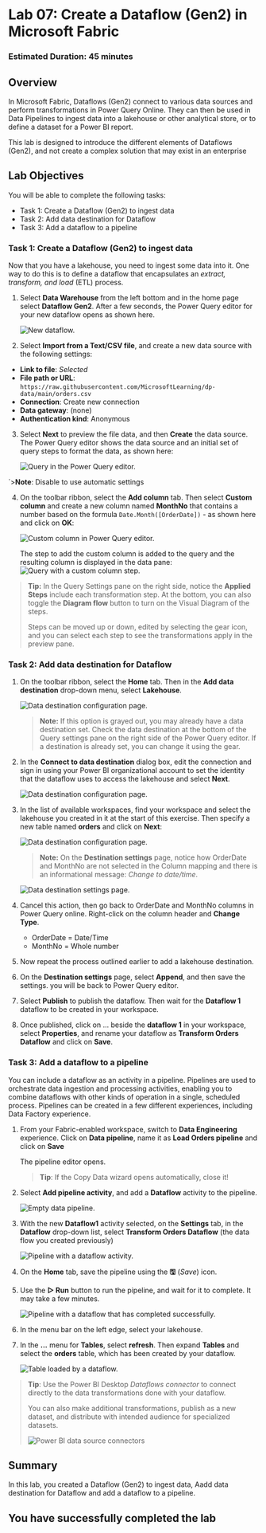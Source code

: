 # Lab 07: Create a Dataflow (Gen2) in Microsoft Fabric

### Estimated Duration: 45 minutes

## Overview

In Microsoft Fabric, Dataflows (Gen2) connect to various data sources and perform transformations in Power Query Online. They can then be used in Data Pipelines to ingest data into a lakehouse or other analytical store, or to define a dataset for a Power BI report.

This lab is designed to introduce the different elements of Dataflows (Gen2), and not create a complex solution that may exist in an enterprise

## Lab Objectives

You will be able to complete the following tasks:

- Task 1: Create a Dataflow (Gen2) to ingest data
- Task 2: Add data destination for Dataflow
- Task 3: Add a dataflow to a pipeline

### Task 1: Create a Dataflow (Gen2) to ingest data

Now that you have a lakehouse, you need to ingest some data into it. One way to do this is to define a dataflow that encapsulates an *extract, transform, and load* (ETL) process.

1. Select **Data Warehouse** from the left bottom and in the home page  select **Dataflow Gen2**. After a few seconds, the Power Query editor for your new dataflow opens as shown here.

   ![New dataflow.](./Images/new-dataflow1.png)

2. Select **Import from a Text/CSV file**, and create a new data source with the following settings:
 - **Link to file**: *Selected*
 - **File path or URL**: `https://raw.githubusercontent.com/MicrosoftLearning/dp-data/main/orders.csv`
 - **Connection**: Create new connection
 - **Data gateway**: (none)
 - **Authentication kind**: Anonymous

3. Select **Next** to preview the file data, and then **Create** the data source. The Power Query editor shows the data source and an initial set of query steps to format the data, as shown here:

   ![Query in the Power Query editor.](./Images/power-query1.png)

`>**Note**: Disable to use automatic settings

4. On the toolbar ribbon, select the **Add column** tab. Then select **Custom column** and create a new column named **MonthNo** that contains a number based on the formula `Date.Month([OrderDate])` - as shown here and click on **OK**:

    ![Custom column in Power Query editor.](./Images/custom-column1.png)

     The step to add the custom column is added to the query and the resulting column is displayed in the data pane:
     ![Query with a custom column step.](./Images/custom-column-added1.png)

> **Tip:** In the Query Settings pane on the right side, notice the **Applied Steps** include each transformation step. At the bottom, you can also toggle the **Diagram flow** button to turn on the Visual Diagram of the steps.
>
> Steps can be moved up or down, edited by selecting the gear icon, and you can select each step to see the transformations apply in the preview pane.

### Task 2: Add data destination for Dataflow

1. On the toolbar ribbon, select the **Home** tab. Then in the **Add data destination** drop-down menu, select **Lakehouse**.

      ![Data destination configuration page.](./Images/f-21-6.png)

      > **Note:** If this option is grayed out, you may already have a data destination set. Check the data destination at the bottom of the Query settings pane on the right side of the Power Query editor. If a destination is already set, you can change it using the gear.

1. In the **Connect to data destination** dialog box, edit the connection and sign in using your Power BI organizational account to set the identity that the dataflow uses to access the lakehouse and select **Next**.

    ![Data destination configuration page.](./Images/lakehuse_31-1.png)

1. In the list of available workspaces, find your workspace and select the lakehouse you created in it at the start of this exercise. Then specify a new table named **orders** and click on **Next**:

    ![Data destination configuration page.](./Images/f-22-6.png)

      >**Note:** On the **Destination settings** page, notice how OrderDate and MonthNo are not selected in the Column mapping and there is an informational message: *Change to date/time*.

      ![Data destination settings page.](./Images/f-27.png)

1. Cancel this action, then go back to OrderDate and MonthNo columns in Power Query online. Right-click on the column header and **Change Type**.

    - OrderDate = Date/Time
    - MonthNo = Whole number

1. Now repeat the process outlined earlier to add a lakehouse destination.

1. On the **Destination settings** page, select **Append**, and then save the settings. you will be back to Power Query editor.

1. Select **Publish** to publish the dataflow. Then wait for the **Dataflow 1** dataflow to be created in your workspace.

1. Once published, click on ... beside the **dataflow 1** in your workspace, select **Properties**, and rename your dataflow as **Transform Orders Dataflow** and click on **Save**.

### Task 3: Add a dataflow to a pipeline

You can include a dataflow as an activity in a pipeline. Pipelines are used to orchestrate data ingestion and processing activities, enabling you to combine dataflows with other kinds of operation in a single, scheduled process. Pipelines can be created in a few different experiences, including Data Factory experience.

1. From your Fabric-enabled workspace, switch to **Data Engineering** experience. Click on **Data pipeline**, name it as **Load Orders pipeline** and click on **Save**

   The pipeline editor opens.

   > **Tip**: If the Copy Data wizard opens automatically, close it!

2. Select **Add pipeline activity**, and add a **Dataflow** activity to the pipeline.

   ![Empty data pipeline.](./Images/f-35.png)

3. With the new **Dataflow1** activity selected, on the **Settings** tab, in the **Dataflow** drop-down list, select **Transform Orders Dataflow** (the data flow you created previously)

    ![Pipeline with a dataflow activity.](./Images/transformoder_31-1.png)

4. On the **Home** tab, save the pipeline using the **&#128427;** (*Save*) icon.
5. Use the **&#9655; Run** button to run the pipeline, and wait for it to complete. It may take a few minutes.

    ![Pipeline with a dataflow that has completed successfully.](./Images/dataflow-pipeline-succeeded1.png)

6. In the menu bar on the left edge, select your lakehouse.
7. In the **...** menu for **Tables**, select **refresh**. Then expand **Tables** and select the **orders** table, which has been created by your dataflow.

   ![Table loaded by a dataflow.](./Images/loaded-table1.png)

> **Tip**: Use the Power BI Desktop *Dataflows connector* to connect directly to the data transformations done with your dataflow.
>
> You can also make additional transformations, publish as a new dataset, and distribute with intended audience for specialized datasets.
>
> ![Power BI data source connectors](Images/pbid-dataflow-connectors1.png)

## Summary

In this lab, you created a Dataflow (Gen2) to ingest data, Aadd data destination for Dataflow and add a dataflow to a pipeline.

## You have successfully completed the lab
